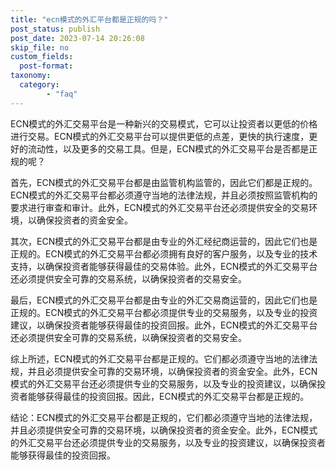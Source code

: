```yaml
---
title: "ecn模式的外汇平台都是正规的吗？"
post_status: publish
post_date: 2023-07-14 20:26:08
skip_file: no
custom_fields: 
  post-format: 
taxonomy:
  category:
        - "faq"
---
```


ECN模式的外汇交易平台是一种新兴的交易模式，它可以让投资者以更低的价格进行交易。ECN模式的外汇交易平台可以提供更低的点差，更快的执行速度，更好的流动性，以及更多的交易工具。但是，ECN模式的外汇交易平台是否都是正规的呢？

首先，ECN模式的外汇交易平台都是由监管机构监管的，因此它们都是正规的。ECN模式的外汇交易平台都必须遵守当地的法律法规，并且必须按照监管机构的要求进行审查和审计。此外，ECN模式的外汇交易平台还必须提供安全的交易环境，以确保投资者的资金安全。

其次，ECN模式的外汇交易平台都是由专业的外汇经纪商运营的，因此它们也是正规的。ECN模式的外汇交易平台都必须拥有良好的客户服务，以及专业的技术支持，以确保投资者能够获得最佳的交易体验。此外，ECN模式的外汇交易平台还必须提供安全可靠的交易系统，以确保投资者的交易安全。

最后，ECN模式的外汇交易平台都是由专业的外汇交易商运营的，因此它们也是正规的。ECN模式的外汇交易平台都必须提供专业的交易服务，以及专业的投资建议，以确保投资者能够获得最佳的投资回报。此外，ECN模式的外汇交易平台还必须提供安全可靠的交易系统，以确保投资者的交易安全。

综上所述，ECN模式的外汇交易平台都是正规的。它们都必须遵守当地的法律法规，并且必须提供安全可靠的交易环境，以确保投资者的资金安全。此外，ECN模式的外汇交易平台还必须提供专业的交易服务，以及专业的投资建议，以确保投资者能够获得最佳的投资回报。因此，ECN模式的外汇交易平台都是正规的。

结论：ECN模式的外汇交易平台都是正规的，它们都必须遵守当地的法律法规，并且必须提供安全可靠的交易环境，以确保投资者的资金安全。此外，ECN模式的外汇交易平台还必须提供专业的交易服务，以及专业的投资建议，以确保投资者能够获得最佳的投资回报。
